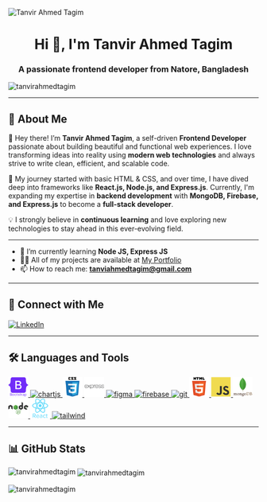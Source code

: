 ![Tanvir Ahmed Tagim](https://github.com/user-attachments/assets/bc6a82d7-b935-41e0-94d5-c9fa2c019103)

<h1 align="center">Hi 👋, I'm Tanvir Ahmed Tagim</h1>
<h3 align="center">A passionate frontend developer from Natore, Bangladesh</h3>

<p align="left"> 
  <img src="https://komarev.com/ghpvc/?username=tanvirahmedtagim&label=Profile%20views&color=0e75b6&style=flat" alt="tanvirahmedtagim" /> 
</p>

---

## 🌟 About Me  

👋 Hey there! I’m **Tanvir Ahmed Tagim**, a self-driven **Frontend Developer** passionate about building beautiful and functional web experiences. I love transforming ideas into reality using **modern web technologies** and always strive to write clean, efficient, and scalable code.  

🚀 My journey started with basic HTML & CSS, and over time, I have dived deep into frameworks like **React.js, Node.js, and Express.js**. Currently, I'm expanding my expertise in **backend development** with **MongoDB, Firebase, and Express.js** to become a **full-stack developer**.  

💡 I strongly believe in **continuous learning** and love exploring new technologies to stay ahead in this ever-evolving field.  

---

- 🌱 I’m currently learning **Node JS, Express JS**  
- 👨‍💻 All of my projects are available at [My Portfolio](https://tanvirahmedtagim.netlify.app/)  
- 📫 How to reach me: **tanviahmedtagim@gmail.com**  

---

## 🔗 Connect with Me  

<p align="left">
  <a href="https://linkedin.com/in/md-tanvir-ahmed-tagim-1552a5178" target="blank">
    <img align="center" src="https://raw.githubusercontent.com/rahuldkjain/github-profile-readme-generator/master/src/images/icons/Social/linked-in-alt.svg" alt="LinkedIn" height="30" width="40" />
  </a>
</p>

---

## 🛠 Languages and Tools  

<p align="left"> 
  <a href="https://getbootstrap.com" target="_blank" rel="noreferrer"> 
    <img src="https://raw.githubusercontent.com/devicons/devicon/master/icons/bootstrap/bootstrap-plain-wordmark.svg" alt="bootstrap" width="40" height="40"/> 
  </a> 
  <a href="https://www.chartjs.org" target="_blank" rel="noreferrer"> 
    <img src="https://www.chartjs.org/media/logo-title.svg" alt="chartjs" width="40" height="40"/> 
  </a> 
  <a href="https://www.w3schools.com/css/" target="_blank" rel="noreferrer"> 
    <img src="https://raw.githubusercontent.com/devicons/devicon/master/icons/css3/css3-original-wordmark.svg" alt="css3" width="40" height="40"/> 
  </a> 
  <a href="https://expressjs.com" target="_blank" rel="noreferrer"> 
    <img src="https://raw.githubusercontent.com/devicons/devicon/master/icons/express/express-original-wordmark.svg" alt="express" width="40" height="40"/> 
  </a> 
  <a href="https://www.figma.com/" target="_blank" rel="noreferrer"> 
    <img src="https://www.vectorlogo.zone/logos/figma/figma-icon.svg" alt="figma" width="40" height="40"/> 
  </a> 
  <a href="https://firebase.google.com/" target="_blank" rel="noreferrer"> 
    <img src="https://www.vectorlogo.zone/logos/firebase/firebase-icon.svg" alt="firebase" width="40" height="40"/> 
  </a> 
  <a href="https://git-scm.com/" target="_blank" rel="noreferrer"> 
    <img src="https://www.vectorlogo.zone/logos/git-scm/git-scm-icon.svg" alt="git" width="40" height="40"/> 
  </a> 
  <a href="https://www.w3.org/html/" target="_blank" rel="noreferrer"> 
    <img src="https://raw.githubusercontent.com/devicons/devicon/master/icons/html5/html5-original-wordmark.svg" alt="html5" width="40" height="40"/> 
  </a> 
  <a href="https://developer.mozilla.org/en-US/docs/Web/JavaScript" target="_blank" rel="noreferrer"> 
    <img src="https://raw.githubusercontent.com/devicons/devicon/master/icons/javascript/javascript-original.svg" alt="javascript" width="40" height="40"/> 
  </a> 
  <a href="https://www.mongodb.com/" target="_blank" rel="noreferrer"> 
    <img src="https://raw.githubusercontent.com/devicons/devicon/master/icons/mongodb/mongodb-original-wordmark.svg" alt="mongodb" width="40" height="40"/> 
  </a> 
  <a href="https://nodejs.org" target="_blank" rel="noreferrer"> 
    <img src="https://raw.githubusercontent.com/devicons/devicon/master/icons/nodejs/nodejs-original-wordmark.svg" alt="nodejs" width="40" height="40"/> 
  </a> 
  <a href="https://reactjs.org/" target="_blank" rel="noreferrer"> 
    <img src="https://raw.githubusercontent.com/devicons/devicon/master/icons/react/react-original-wordmark.svg" alt="react" width="40" height="40"/> 
  </a> 
  <a href="https://tailwindcss.com/" target="_blank" rel="noreferrer"> 
    <img src="https://www.vectorlogo.zone/logos/tailwindcss/tailwindcss-icon.svg" alt="tailwind" width="40" height="40"/> 
  </a> 
</p>

---

## 📊 GitHub Stats  

<p><img align="left" src="https://github-readme-stats.vercel.app/api/top-langs?username=tanvirahmedtagim&show_icons=true&locale=en&layout=compact" alt="tanvirahmedtagim" /></p>

<p>&nbsp;<img align="center" src="https://github-readme-stats.vercel.app/api?username=tanvirahmedtagim&show_icons=true&locale=en" alt="tanvirahmedtagim" /></p>

<p><img align="center" src="https://github-readme-streak-stats.herokuapp.com/?user=tanvirahmedtagim&" alt="tanvirahmedtagim" /></p>
